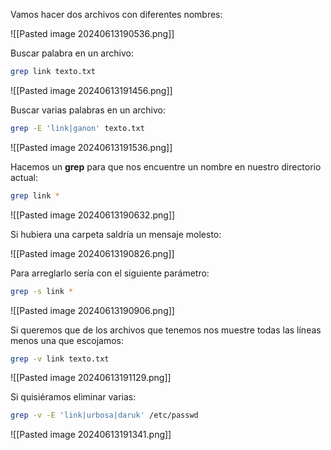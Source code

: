 
Vamos hacer dos archivos con diferentes nombres:

![[Pasted image 20240613190536.png]]

Buscar palabra en un archivo:

```Bash
grep link texto.txt
```

![[Pasted image 20240613191456.png]]

Buscar varias palabras en un archivo:

```Bash
grep -E 'link|ganon' texto.txt
```

![[Pasted image 20240613191536.png]]

Hacemos un **grep** para que nos encuentre un nombre en nuestro directorio actual:

```Bash
grep link *
```

![[Pasted image 20240613190632.png]]

Si hubiera una carpeta saldría un mensaje molesto:

![[Pasted image 20240613190826.png]]

Para arreglarlo sería con el siguiente parámetro:

```Bash
grep -s link *
```

![[Pasted image 20240613190906.png]]

Si queremos que de los archivos que tenemos nos muestre todas las líneas menos una que escojamos:

```Bash
grep -v link texto.txt
```

![[Pasted image 20240613191129.png]]

Si quisiéramos eliminar varias:

```Bash
grep -v -E 'link|urbosa|daruk' /etc/passwd
```

![[Pasted image 20240613191341.png]]




